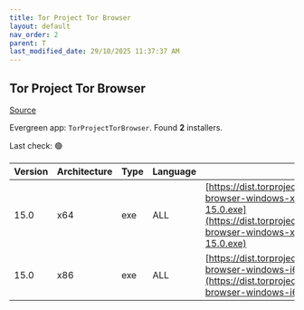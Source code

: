 ```yaml
---
title: Tor Project Tor Browser
layout: default
nav_order: 2
parent: T
last_modified_date: 29/10/2025 11:37:37 AM
---
```


## Tor Project Tor Browser

[Source](https://www.torproject.org/)

Evergreen app: `TorProjectTorBrowser`. Found **2** installers.

Last check: 🟢

| Version | Architecture | Type | Language | URI                                                                                                                                                                                  |
| ------- | ------------ | ---- | -------- | ------------------------------------------------------------------------------------------------------------------------------------------------------------------------------------ |
| 15.0    | x64          | exe  | ALL      | [https://dist.torproject.org/torbrowser/15.0/tor-browser-windows-x86_64-portable-15.0.exe](https://dist.torproject.org/torbrowser/15.0/tor-browser-windows-x86_64-portable-15.0.exe) |
| 15.0    | x86          | exe  | ALL      | [https://dist.torproject.org/torbrowser/15.0/tor-browser-windows-i686-portable-15.0.exe](https://dist.torproject.org/torbrowser/15.0/tor-browser-windows-i686-portable-15.0.exe)     |
